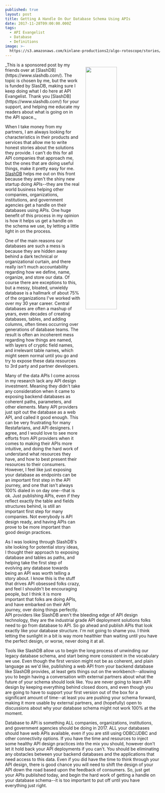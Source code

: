 ```yaml
---
published: true
layout: post
title: Getting A Handle On Our Database Schema Using APIs
date: 2017-11-28T09:00:00.000Z
tags:
  - API Evangelist
  - Database
  - Definitions
image: >-
  https://s3.amazonaws.com/kinlane-productions2/algo-rotoscope/stories/server-cloud1_internet_numbers.jpg
---
```

<p><img src="https://s3.amazonaws.com/kinlane-productions2/algo-rotoscope/stories/server-cloud1_internet_numbers.jpg" align="right" width="45%" style="padding: 15px;" /></p>
_This is a sponsored post by my friends over at [SlashDB](https://www.slashdb.com/). The topic is chosen by me, but the work is funded by SlasDB, making sure I keep doing what I do here at API Evangelist. Thank you [SlashDB](https://www.slashdb.com/) for your support, and helping me educate my readers about what is going on in the API space._

When I take money from my partners, I am always looking for characteristics in their products and services that allow me to write honest stories about the solutions they provide. I can't do this for all API companies that approach me, but the ones that are doing useful things, make it pretty easy for me. [SlashDB](https://www.slashdb.com/) helps me out on this front because they aren't the shiny new startup doing APIs--they are the real world business helping other companies, organizations, institutions, and government agencies get a handle on their databases using APIs. One huge benefit of this process in my opinion is how it helps us get a handle on the schema we use, by letting a little light in on the process.

One of the main reasons our databases are such a mess is because they are hidden away behind a dark technical or organizational curtain, and there really isn't much accountability regarding how we define, name, organize, and store our data. Of course there are exceptions to this, but a messy, bloated, unwieldy database is a hallmark of about 75% of the organizations I've worked with over my 30 year career. Central databases are often a mashup of years, even decades of creating databases, tables, and adding columns, often times occurring over generations of database teams. The result is often an incoherent mess regarding how things are named, with layers of cryptic field names, and irrelevant table names, which might seem normal until you go and try to expose these data resources to 3rd party and partner developers.

Many of the data APIs I come across in my research lack any API design investment. Meaning they didn't take any consideration when it came to exposing backend databases as coherent paths, parameters, and other elements. Many API providers just spit out the database as a web API, and called it good enough. This can be very frustrating for many Restafarians, and API designers. I agree, and I would love to see more efforts from API providers when it comes to making their APIs more intuitive, and doing the hard work of understand what resources they have, and how to best present their resources to their consumers. However, I feel like just exposing your database as endpoints can be an important first step in the API journey, and one that isn't always 100% dialed in on day one--that is ok. Just publishing APIs, even if they reflect exactly the table and fields structures behind, is still an important first step for many companies. Not everybody is API design ready, and having APIs can prove to be more important than good design practices.

As I was looking through SlashDB's site looking for potential story ideas, I thought their approach to exposing database and tables as paths, and helping take the first step of evolving any database towards being an API was worth telling a story about. I know this is the stuff that drives API obsessed folks crazy, and feel I shouldn't be encouraging people, but I think it is more important that folks are doing APIs, and have embarked on their API journey, over doing things perfectly. API providers like SlashDB aren't the bleeding edge of API design technology, they are the industrial grade API deployment solutions folks need to go from database to API. So go ahead and publish APIs that look exactly like your database structure. I'm not going to shame you. I think letting the sunlight in a bit is way more healthier than waiting until you have the perfect design, or worse, never doing it at all.

Tools like SlashDB allow us to begin the long process of unwinding our legacy database schema, and start being more consistent in the vocabulary we use. Even though the first version might not be as coherent, and plain language as we'd like, publishing a web API from your backend database like SlashDB provides, at least gets things out on the workbench--allowing you to begin having a conversation with external partners about what the future of your schema should look like. You are never going to learn API design by keeping everything behind closed doors, and even though you are going to have to support your first version out of the box for a significant amount of time--at least you are pushing your schema forward, making it more usable by external partners, and (hopefully) open to discussions about why your database schema might not work 100% at the moment.

Database to API is something ALL companies, organizations, institutions, and government agencies should be doing in 2017. ALL your databases should have web APIs available, even if you are still using ODBC/JDBC and other connectivity options. If you have the time and resources to inject some healthy API design practices into the mix you should, however don't let it hold back your API deployments if you can't. You should be eliminating any obstacles between your backend databases and the applications that need access to this data. Even if you did have the time to think through your API design, there is good chance you will need to shift the design of your API down the road based upon the feedback of consumers. So, just get your APIs published today, and begin the hard work of getting a handle on your database schema--it is too important to put off until you have everything just right.
